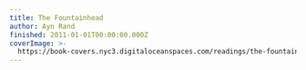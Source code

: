 ```yaml
---
title: The Fountainhead
author: Ayn Rand
finished: 2011-01-01T00:00:00.000Z
coverImage: >-
  https://book-covers.nyc3.digitaloceanspaces.com/readings/the-fountainhead-01.jpg
---
```

